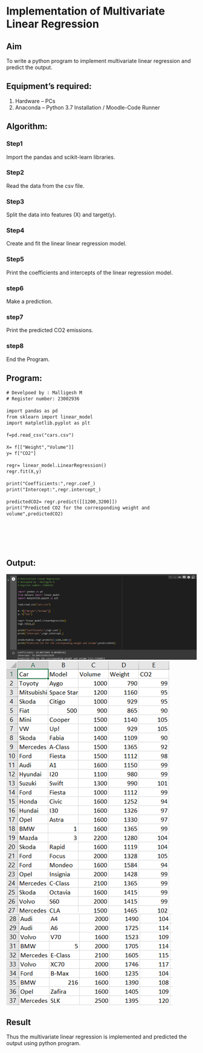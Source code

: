 # Implementation of Multivariate Linear Regression
## Aim
To write a python program to implement multivariate linear regression and predict the output.
## Equipment’s required:
1.	Hardware – PCs
2.	Anaconda – Python 3.7 Installation / Moodle-Code Runner
## Algorithm:
### Step1
Import the pandas and scikit-learn libraries.

### Step2
Read the data from the csv file.

### Step3
Split the data into features (X) and target(y).

### Step4
Create and fit the linear linear regression model.

### Step5
Print the coefficients and intercepts of the linear regression model.

### step6
Make a prediction.

### step7
Print the predicted CO2 emissions.

### step8
End the Program.
## Program:
```# Multivariate Linear Regression
# Develpoed by : Malligesh M
# Register number: 23002936

import pandas as pd
from sklearn import linear_model
import matplotlib.pyplot as plt

f=pd.read_csv("cars.csv")

X= f[["Weight","Volume"]]
y= f["CO2"]

regr= linear_model.LinearRegression()
regr.fit(X,y)

print("Coefficients:",regr.coef_)
print("Intercept:",regr.intercept_)

predictedCO2= regr.predict([[1200,3200]])
print("Predicted CO2 for the corresponding weight and volume",predictedCO2)






```
## Output:
![output](/Screenshot%20%20goku.png)
![output](/Screenshot%20(14).png)
![output](/Screenshot%20(15).png)


## Result
Thus the multivariate linear regression is implemented and predicted the output using python program.